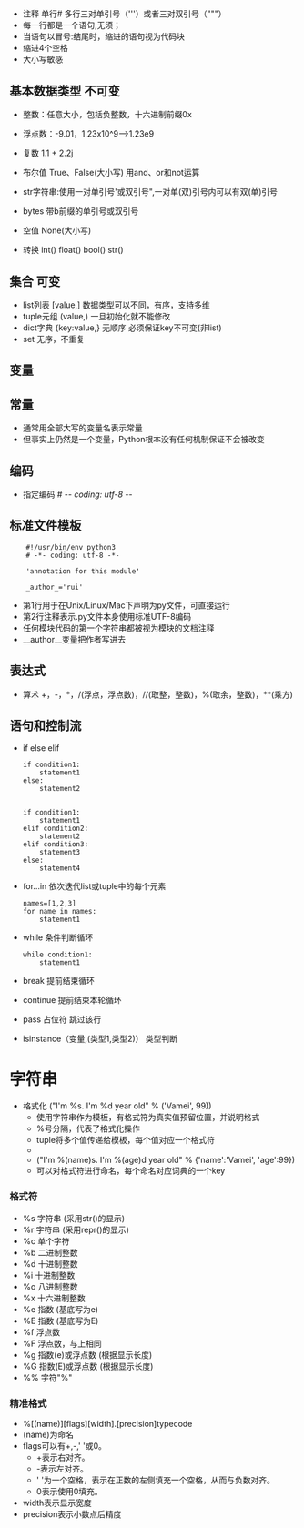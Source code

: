 ##	
+	注释 单行# 多行三对单引号（'''）或者三对双引号（"""）
+	每一行都是一个语句,无须；
+	当语句以冒号:结尾时，缩进的语句视为代码块
+	缩进4个空格
+	大小写敏感

##	基本数据类型  不可变
+	整数：任意大小，包括负整数，十六进制前缀0x
+	浮点数：-9.01，1.23x10^9-->1.23e9
+	复数 1.1 + 2.2j
+	布尔值 True、False(大小写) 用and、or和not运算
+	str字符串:使用一对单引号'或双引号",一对单(双)引号内可以有双(单)引号
+	bytes 带b前缀的单引号或双引号
+	空值 None(大小写)

+	转换 int() float() bool() str() 


##	集合	可变
+	list列表 [value,] 数据类型可以不同，有序，支持多维
+	tuple元组 (value,) 一旦初始化就不能修改
+	dict字典 {key:value,} 无顺序  必须保证key不可变(非list)
+	set 无序，不重复 


##	变量

##	常量
+	通常用全部大写的变量名表示常量
+	但事实上仍然是一个变量，Python根本没有任何机制保证不会被改变


##	编码
+	指定编码 # -*- coding: utf-8 -*-

##	标准文件模板

		#!/usr/bin/env python3
		# -*- coding: utf-8 -*-
		
		'annotation for this module'
		
		_author_='rui'

+	第1行用于在Unix/Linux/Mac下声明为py文件，可直接运行
+	第2行注释表示.py文件本身使用标准UTF-8编码
+	任何模块代码的第一个字符串都被视为模块的文档注释
+	__author__变量把作者写进去

##	表达式
+	算术 +，-，*，/(浮点，浮点数)，//(取整，整数)，%(取余，整数)，**(乘方)

##	语句和控制流
+	if else elif

		if condition1:
			statement1
		else:
			statement2

		
		if condition1:
			statement1
		elif condition2:
			statement2
		elif condition3:
			statement3
		else:
			statement4	
+	for...in  依次迭代list或tuple中的每个元素

		names=[1,2,3]
		for name in names:
			statement1

+	while 条件判断循环

		while condition1:
			statement1


+	break 提前结束循环 
+	continue 提前结束本轮循环

+	pass 占位符 跳过该行


+	isinstance（变量,(类型1,类型2)）	类型判断


#	字符串
+	格式化 ("I'm %s. I'm %d year old" % ('Vamei', 99))
	+	使用字符串作为模板，有格式符为真实值预留位置，并说明格式
	+	%号分隔，代表了格式化操作
	+	tuple将多个值传递给模板，每个值对应一个格式符
	+	
	+	("I'm %(name)s. I'm %(age)d year old" % {'name':'Vamei', 'age':99})
	+	可以对格式符进行命名，每个命名对应词典的一个key


###	格式符
+   %s    字符串 (采用str()的显示)
+   %r    字符串 (采用repr()的显示)
+   %c    单个字符
+   %b    二进制整数
+   %d    十进制整数
+   %i    十进制整数
+   %o    八进制整数
+   %x    十六进制整数
+   %e    指数 (基底写为e)
+   %E    指数 (基底写为E)
+   %f    浮点数
+   %F    浮点数，与上相同
+   %g    指数(e)或浮点数 (根据显示长度)
+   %G    指数(E)或浮点数 (根据显示长度)
+   %%    字符"%"

###	精准格式
+	%[(name)][flags][width].[precision]typecode
+   (name)为命名
+   flags可以有+,-,' '或0。
	+	+表示右对齐。
	+	-表示左对齐。
	+	' '为一个空格，表示在正数的左侧填充一个空格，从而与负数对齐。
	+	0表示使用0填充。
+   width表示显示宽度
+   precision表示小数点后精度